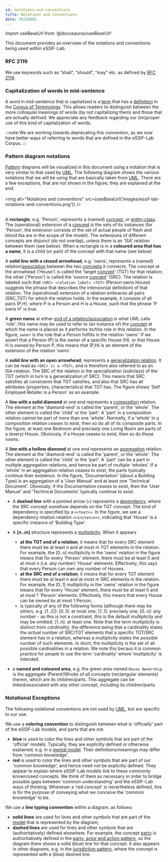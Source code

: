 ```yaml
---
id: notations-and-conventions
title: Notations and Conventions
date: 20210601
---
```


import useBaseUrl from '@docusaurus/useBaseUrl'

This document provides an overview of the notations and conventions being used within eSSIF-Lab.

### RFC 2119
We use keywords such as “shall”, “should”, “may” etc. as defined by [RFC 2119](https://www.ietf.org/rfc/rfc2119.txt).

### Capitalization of words in mid-sentence
A word in mid-sentence that is capitalized is a [term](@) that has a [definition](@) in the [Corpus of Terminology](corpus@). This allows readers to distinguish between the more colloquial meanings of words (by not capitalizing them) and those that are actually defined. We appreciate any feedback regarding our (im)proper use of this kind of capitalization of words.

:::note
We are working towards deprecating this convention, as we now have better ways of referring to words that are defined in the eSSIF-Lab Corpus.
:::

### Pattern diagram notations

[Pattern](@) diagrams will be visualized in this document using a notation that is very similar to that used by [UML](https://www.uml-diagrams.org/). The following diagram shows the various notations that we will be using that are basically taken from [UML](https://www.uml-diagrams.org/). There are a few exceptions, that are not shown in the figure; they are explained at the end.
<br/><br/>
<img
  alt="Notations and conventions"
  src={useBaseUrl('images/essif-lab-notations-and-conventions.png')}
/><br/><br/>

A **rectangle**, e.g. 'Person', represents a (named) [concept](@), or [entity-class](https://www.uml-diagrams.org/class.html). The (operational) extension of a [concept](@) is the sets of its instances (for 'Person', the extension consists of the set of actual people of flesh and blood tha are in the scope of the model). The extensions of different concepts are disjunct (do not overlap), unless there is an 'ISA' relation between them (see below). When a rectangle is in a **coloured area that has a name**, it is a child (or part) of the concept with that name (see below)

A **solid line with a closed arrowhead**, e.g. 'owns', represents a (named) relation/[association](https://www.uml-diagrams.org/association.html) between the two [concepts](@) it connects. The concept at the arrowhead ('House') is called the 'target [concept](@)' (TGT) for that relation; the other ('Person') is called the 'source [concept](@)' (SRC). The relation is labeled such that `<SRC> <relation label> <TGT>` (Person owns House) suggests the phrase that describes the intension(al definition) of that relation. The (operational) extension of a relation embraces all pairs (SRC,TGT) for which the relation holds. In the example, it consists of all pairs (P,H), where P is a Person and H is a House, such that the phrase 'P owns H' is true.

A **green name** at either [end of a relation/association](https://www.uml-diagrams.org/association.html#association-end) is what UML calls 'role'; this name may be used to refer to (an instance of) the [concept](@) at which the name is placed as it performs its/this role in this relation. In the figure, `owner` is the role that a Person fulfills in the relation 'owns'. If we assert that a Person (P) is the owner of a specific House (H), or that House H is owned by Person P, this means that (P,H) is an element of the extension of the relation 'owns'.

A **solid line with an open arrowhead**, represents a [generalization relation](https://www.uml-diagrams.org/generalization.html). It can be read as `<SRC> is a <TGT>`, and is therefore also referred to as an ISA-relation. The SRC of the relation is the specialization (subclass) of the TGT (which in turn is a generalization of SRC). This means that SRC satisfies all constraints that TGT satisfies, and also that SRC has all attributes (properties, characteristics) that TGT has. The figure shows 'Self Employed Retailer is a Person' as an example.

A **line with a solid diamond** at one end represents a [composition](https://www.uml-diagrams.org/composition.html) relation. The element at the 'diamond-end' is called the 'parent', or the 'whole'. The other element is called the 'child' or the 'part'. A 'part' in a composition relation cannot be part of more than one 'whole'. Normally, if a 'whole' in a composition relation ceases to exist, then so do all of its composite parts. In the figure, at least one Bedroom and precisely one Living Room are parts of a (every) House. Obviously, if a House ceases to exist, then so do these rooms.

A **line with a hollow diamond** at one end represents an [aggregation](https://www.uml-diagrams.org/aggregation.html) relation. The element at the 'diamond-end' is called the 'parent', or the 'whole'. The other element is called the 'child' or the 'part'. A 'part' can be a part in multiple aggregation relations, and hence be part of multiple 'wholes'. If a 'whole' in an aggregation relation ceases to exist, the parts typically continue their existence. In the figure, 'Documentation' (about a Building Type) is an aggregation of a 'User Manual' and at least one 'Technical Document'. Obviously, if the Documentation ceases to exist, then the 'User Manual' and 'Technical Documents' typically continue to exist.

- A **dashed line** with a pointed arrow (`>`) represents a [dependency](https://www.uml-diagrams.org/dependency.html), where  the SRC concept somehow depends on the TGT concept. The kind of dependency is specified by a `<<text>>`. In the figure, we see a dependency relation relation `<<instance>>`, indicating that 'House' is a specific instance of 'Building Type'.

- A **[n..m]** structure represents a [multiplicity](https://www.uml-diagrams.org/multiplicity.html). When it appears
  - **at the TGT end of a relation**, it means that for every SRC element there must be at least *n* and at most *m* TGT elements in the relation. For example, the [0..n] multiplicity in the 'owns' relation in the figure means that for every 'Person' element, there must be at least 0 and at most *n* (i.e. any number) 'House' elements. Effectively, this says that every Person can own any number of Houses.
  - **at the SRC end of a relation**, it means that for every TGT element there must be at least *n* and at most *m* SRC elements in the relation. For example, the [0..1] multiplicity in the 'owns' relation in the figure means that for every 'House' element, there must be at least 0 and at most 1 'Person' elements. Effectively, this means that every House can be owned by at most 1 Person.
  - is typically of any of the following forms (although there may be others, e.g. [1..2]):
    [0..1]: at most one;
    [1..1]: precisely one;
    [0..n]: any number - as this is not a constraint, this is the default multiplicity and may be omitted;
    [1..n]: at least one.
  Note that the term *multiplicity* is distinct from *cardinality*, the difference being that a cardinality states the *actual* number of SRC/TGT elements that a specific TGT/SRC element has in a relation, whereas a multiplicity states the *possible* number of such elements. In short, the multiplicity is the set of all possible cardinalities in a relation. We note this becaus it is common practice for people to use the term 'cardinality' where 'multiplicity' is intended.

- a **named and coloured area**, e.g. the green area named `House Ownership` is the aggregate (Parent/Whole) of all concepts (rectangular elements) therein, which are its children/parts. This aggregate can be linked/associated with any other concept, including its children/parts.
### Notational Exceptions

The following notational conventions are not used by [UML](https://www.uml-diagrams.org/), but are specific to our use.

We use a **coloring convention** to distinguish between what is 'officially' part of the eSSIF-Lab models, and parts that are not.
- **blue** is used to color the lines and other symbols that are part of the 'official' models. Typically, they are explicitly defined or otherwise explained, e.g. in a [mental model](pattern@). Their definitions/meanings may differ from 'common knowledge'.
- **red** is used to color the lines and other symbols that are part of our 'common knowledge', and hence need not be explicitly defined. They appear to explain where eSSIF-Lab models link to these commonly known/used concepts. We think of them as necessary in order to bridge possible gaps between 'common understanding' and the eSSIF-Lab ways of thinking. Whenever a 'red concept' is nevertheless defined, this is for the purpose of conveying what we conceive the 'common knowledge' to be.

We use a **line typing convention** within a diagram, as follows:
- **solid lines** are used for lines and other symbols that are part of the [model](pattern@) that is represented by the diagram;
- **dashed lines** are used for lines and other symbols that are (authoritatively) defined elsewhere.
For example, the concept [party](@) is authoritatively defined in the [party, actor and action pattern](pattern-party-actor-action@), so the diagram there shows a solid (blue) line for that concept. It also appears in other diagrams, e.g. in the [jurisdiction pattern](pattern-jurisdiction@), where the concept is represented with a (blue) dashed line.